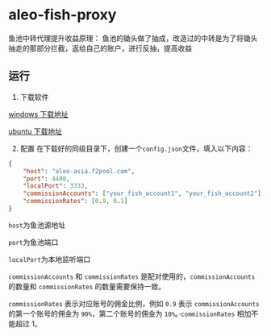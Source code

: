 # aleo-fish-proxy

鱼池中转代理提升收益原理：
鱼池的锄头做了抽成，改造过的中转是为了将锄头抽走的那部分拦截，返给自己的账户，进行反抽，提高收益

## 运行

1. 下载软件

[windows 下载地址](http://82.156.172.63:8080/s/CY8QPkKNmLtqNkn)

[ubuntu 下载地址](http://82.156.172.63:8080/s/o5SDWLgWzPLNYoj)

2. 配置
   在下载好的同级目录下，创建一个`config.json`文件，填入以下内容：

```json
{
    "host": "aleo-asia.f2pool.com",
    "port": 4400,
    "localPort": 3333,
    "commissionAccounts": ["your_fish_account1", "your_fish_account2"],
    "commissionRates": [0.9, 0.1]
}
```

`host`为鱼池源地址

`port`为鱼池端口

`localPort`为本地监听端口

`commissionAccounts` 和 `commissionRates` 是配对使用的，`commissionAccounts` 的数量和 `commissionRates` 的数量需要保持一致。

`commissionRates` 表示对应账号的佣金比例，例如 `0.9` 表示 `commissionAccounts` 的第一个账号的佣金为 `90%`，第二个账号的佣金为 `10%`。·`commissionRates` 相加不能超过 1。
